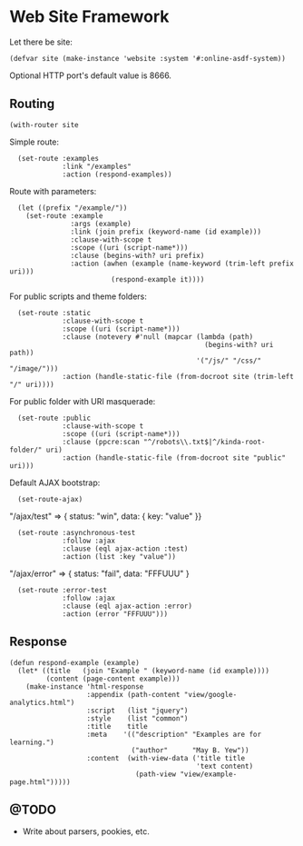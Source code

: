 Web Site Framework
==================

Let there be site:

    (defvar site (make-instance 'website :system '#:online-asdf-system))

Optional HTTP port's default value is 8666.

Routing
-------

    (with-router site

Simple route:

      (set-route :examples
                 :link "/examples"
                 :action (respond-examples))

Route with parameters:

      (let ((prefix "/example/"))
        (set-route :example
                   :args (example)
                   :link (join prefix (keyword-name (id example)))
                   :clause-with-scope t
                   :scope ((uri (script-name*)))
                   :clause (begins-with? uri prefix)
                   :action (awhen (example (name-keyword (trim-left prefix uri)))
                             (respond-example it))))

For public scripts and theme folders:

      (set-route :static
                 :clause-with-scope t
                 :scope ((uri (script-name*)))
                 :clause (notevery #'null (mapcar (lambda (path)
                                                    (begins-with? uri path))
                                                  '("/js/" "/css/" "/image/")))
                 :action (handle-static-file (from-docroot site (trim-left "/" uri))))

For public folder with URI masquerade:

      (set-route :public
                 :clause-with-scope t
                 :scope ((uri (script-name*)))
                 :clause (ppcre:scan "^/robots\\.txt$|^/kinda-root-folder/" uri)
                 :action (handle-static-file (from-docroot site "public" uri)))

Default AJAX bootstrap:

      (set-route-ajax)

"/ajax/test" => { status: "win", data: { key: "value" }}

      (set-route :asynchronous-test
                 :follow :ajax
                 :clause (eql ajax-action :test)
                 :action (list :key "value"))

"/ajax/error" => { status: "fail", data: "FFFUUU" }

      (set-route :error-test
                 :follow :ajax
                 :clause (eql ajax-action :error)
                 :action (error "FFFUUU")))

Response
--------

    (defun respond-example (example)
      (let* ((title   (join "Example " (keyword-name (id example))))
             (content (page-content example)))
        (make-instance 'html-response
                       :appendix (path-content "view/google-analytics.html")
                       :script   (list "jquery")
                       :style    (list "common")
                       :title    title
                       :meta    '(("description" "Examples are for learning.")
                                  ("author"      "May B. Yew"))
                       :content  (with-view-data ('title title
                                                  'text content)
                                   (path-view "view/example-page.html")))))

@TODO
-----

* Write about parsers, pookies, etc.
